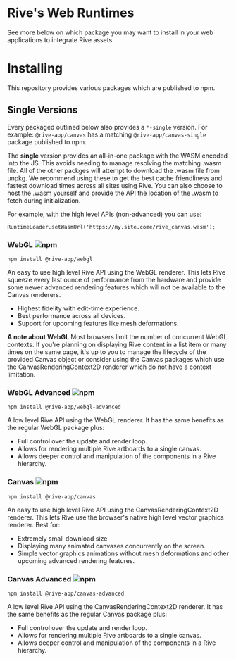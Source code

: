 # Rive's Web Runtimes

See more below on which package you may want to install in your web applications to integrate Rive assets.

# Installing

This repository provides various packages which are published to npm.

## Single Versions

Every packaged outlined below also provides a `*-single` version. For example: `@rive-app/canvas` has a matching `@rive-app/canvas-single` package published to npm.

The **single** version provides an all-in-one package with the WASM encoded into the JS. This avoids needing to manage resolving the matching .wasm file. All of the other packges will attempt to download the .wasm file from unpkg. We recommend using these to get the best cache friendliness and fastest download times across all sites using Rive. You can also choose to host the .wasm yourself and provide the API the location of the .wasm to fetch during initialization.

For example, with the high level APIs (non-advanced) you can use:

```
RuntimeLoader.setWasmUrl('https://my.site.come/rive_canvas.wasm');
```

### WebGL ![npm](https://img.shields.io/npm/v/@rive-app/webgl)

```
npm install @rive-app/webgl
```

An easy to use high level Rive API using the WebGL renderer. This lets Rive squeeze every last ounce of performance from the hardware and provide some newer advanced rendering features which will not be available to the Canvas renderers.

- Highest fidelity with edit-time experience.
- Best performance across all devices.
- Support for upcoming features like mesh deformations.

**A note about WebGL**
Most browsers limit the number of concurrent WebGL contexts. If you're planning on displaying Rive content in a list item or many times on the same page, it's up to you to manage the lifecycle of the provided Canvas object or consider using the Canvas packages which use the CanvasRenderingContext2D renderer which do not have a context limitation.

### WebGL Advanced ![npm](https://img.shields.io/npm/v/@rive-app/webgl-advanced)

```
npm install @rive-app/webgl-advanced
```

A low level Rive API using the WebGL renderer. It has the same benefits as the regular WebGL package plus:

- Full control over the update and render loop.
- Allows for rendering multiple Rive artboards to a single canvas.
- Allows deeper control and manipulation of the components in a Rive hierarchy.

### Canvas ![npm](https://img.shields.io/npm/v/@rive-app/canvas)

```
npm install @rive-app/canvas
```

An easy to use high level Rive API using the CanvasRenderingContext2D renderer. This lets Rive use the browser's native high level vector graphics renderer. Best for:

- Extremely small download size
- Displaying many animated canvases concurrently on the screen.
- Simple vector graphics animations without mesh deformations and other upcoming advanced rendering features.

### Canvas Advanced ![npm](https://img.shields.io/npm/v/@rive-app/canvas-advanced)

```
npm install @rive-app/canvas-advanced
```

A low level Rive API using the CanvasRenderingContext2D renderer. It has the same benefits as the regular Canvas package plus:

- Full control over the update and render loop.
- Allows for rendering multiple Rive artboards to a single canvas.
- Allows deeper control and manipulation of the components in a Rive hierarchy.
